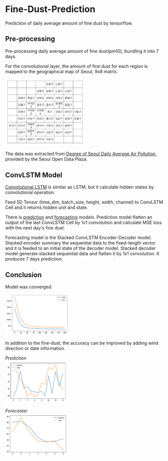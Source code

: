 # Fine-Dust-Prediction
Prediction of daily average amount of fine dust by tensorflow.

## Pre-processing
Pre-processing daily average amount of fine dust(pm10), bundling it into 7 days.

For the convolutional layer, the amount of fine dust for each region is mapped to the geographical map of Seoul, 9x8 matrix.

<img src="md_image/seoul.png" width="50%">

The data was extracted from [Degree of Seoul Daily Average Air Pollution](http://data.seoul.go.kr/), provided by the Seoul Open Data Plaza.

## ConvLSTM Model

[Convolutional LSTM](https://arxiv.org/abs/1506.04214) is similar as LSTM, but it calculate hidden states by convolutional operation.

Feed 5D Tensor (time_dim, batch_size, height, width, channel) to ConvLSTM Cell and it returns hidden unit and state.

There is [prediction](https://github.com/revsic/Fine-Dust-Prediction/blob/master/Fine-Dust-Prediction.ipynb) and [forecasting](https://github.com/revsic/Fine-Dust-Prediction/blob/master/Fine-Dust-Forecaster.ipynb) models. Prediction model flatten an output of the last ConvLSTM Cell by 1x1 convolution and calculate MSE loss with the next day's fine dust.

Forecasting model is the Stacked ConvLSTM Encoder-Decoder model. Stacked encoder summary the sequential data to the fixed-length vector and it is feeded to an initial state of the decoder model. Stacked decoder model generate stacked sequential data and flatten it by 1x1 convolution. It produces 7 days prediction.

## Conclusion

Model was converged.

<img src="md_image/training_graph.png" width="40%">

In addition to the fine-dust, the accuracy can be improved by adding wind direction or date information.

*Prediction* <br>
<img src="md_image/prediction.png" width="40%">

*Forecaster* <br>
<img src="md_image/forecasting.png" width="40%">
